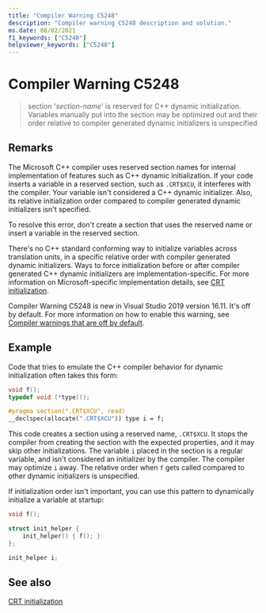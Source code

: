 ```yaml
---
title: "Compiler Warning C5248"
description: "Compiler warning C5248 description and solution."
ms.date: 08/02/2021
f1_keywords: ["C5248"]
helpviewer_keywords: ["C5248"]
---
```

# Compiler Warning C5248

> section '*section-name*' is reserved for C++ dynamic initialization. Variables manually put into the section may be optimized out and their order relative to compiler generated dynamic initializers is unspecified

## Remarks

The Microsoft C++ compiler uses reserved section names for internal implementation of features such as C++ dynamic initialization. If your code inserts a variable in a reserved section, such as `.CRT$XCU`, it interferes with the compiler. Your variable isn't considered a C++ dynamic initializer. Also, its relative initialization order compared to compiler generated dynamic initializers isn't specified.

To resolve this error, don't create a section that uses the reserved name or insert a variable in the reserved section.

There's no C++ standard conforming way to initialize variables across translation units, in a specific relative order with compiler generated dynamic initializers. Ways to force initialization before or after compiler generated C++ dynamic initializers are implementation-specific. For more information on Microsoft-specific implementation details, see [CRT initialization](../../c-runtime-library/crt-initialization.md).

Compiler Warning C5248 is new in Visual Studio 2019 version 16.11. It's off by default. For more information on how to enable this warning, see [Compiler warnings that are off by default](../../preprocessor/compiler-warnings-that-are-off-by-default.md).

## Example

Code that tries to emulate the C++ compiler behavior for dynamic initialization often takes this form:

```cpp
void f();
typedef void (*type)();

#pragma section(".CRT$XCU", read)
__declspec(allocate(".CRT$XCU")) type i = f;
```

This code creates a section using a reserved name, `.CRT$XCU`. It stops the compiler from creating the section with the expected properties, and it may skip other initializations. The variable `i` placed in the section is a regular variable, and isn't considered an initializer by the compiler. The compiler may optimize `i` away. The relative order when `f` gets called compared to other dynamic initializers is unspecified.

If initialization order isn't important, you can use this pattern to dynamically initialize a variable at startup:

```cpp
void f();

struct init_helper {
    init_helper() { f(); }
};

init_helper i;
```

## See also

[CRT initialization](../../c-runtime-library/crt-initialization.md)
